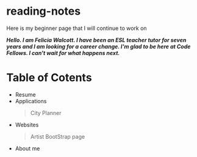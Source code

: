 # reading-notes
Here is my beginner page that I will continue to work on

***Hello. I am Felicia Walcott. I have been an ESL teacher tutor for seven years and I am looking for a career change. I'm glad to be here at Code Fellows. I can't wait for what happens next.***


# Table of Cotents #

* Resume
* Applications
  > City Planner 
* Websites
  > Artist BootStrap page
* About me
